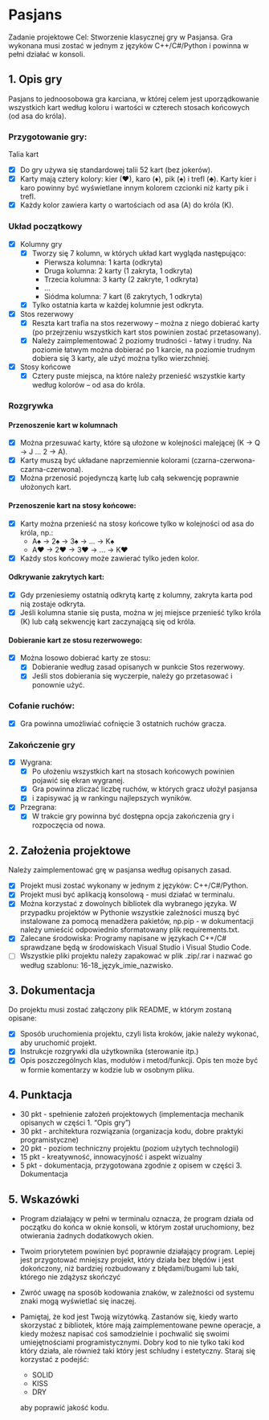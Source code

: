 # Pasjans
Zadanie projektowe
Cel: Stworzenie klasycznej gry w Pasjansa. Gra wykonana musi zostać w jednym z
języków C++/C#/Python i powinna w pełni działać w konsoli.

## 1. Opis gry
Pasjans to jednoosobowa gra karciana, w której celem jest uporządkowanie
wszystkich kart według koloru i wartości w czterech stosach końcowych (od asa do
króla).

### Przygotowanie gry:

Talia kart
- [x] Do gry używa się standardowej talii 52 kart (bez jokerów).
- [x] Karty mają cztery kolory: kier (♥), karo (♦), pik (♠) i trefl (♣).
  Karty kier i karo powinny być wyświetlane innym kolorem czcionki niż karty pik i trefl.
- [x] Każdy kolor zawiera karty o wartościach od asa (A) do króla (K).

### Układ początkowy

- [x] Kolumny gry
  - [x] Tworzy się 7 kolumn, w których układ kart wygląda następująco:
    - Pierwsza kolumna: 1 karta (odkryta)
    - Druga kolumna: 2 karty (1 zakryta, 1 odkryta)
    - Trzecia kolumna: 3 karty (2 zakryte, 1 odkryta)
    - …
    - Siódma kolumna: 7 kart (6 zakrytych, 1 odkryta)
  - [x] Tylko ostatnia karta w każdej kolumnie jest odkryta.
- [x] Stos rezerwowy
  - [x] Reszta kart trafia na stos rezerwowy – można z niego dobierać karty
    (po przejrzeniu wszystkich kart stos powinien zostać przetasowany).
  - [x] Należy zaimplementować 2 poziomy trudności - łatwy i trudny.
    Na poziomie łatwym można dobierać po 1 karcie,
    na poziomie trudnym dobiera się 3 karty, ale użyć można tylko wierzchniej.
- [x] Stosy końcowe
  - [x] Cztery puste miejsca, na które należy przenieść wszystkie karty według
    kolorów – od asa do króla.

### Rozgrywka

#### Przenoszenie kart w kolumnach
- [x] Można przesuwać karty, które są ułożone w kolejności malejącej (K → Q → J … 2 → A).
- [x] Karty muszą być układane naprzemiennie kolorami (czarna-czerwona-czarna-czerwona).
- [x] Można przenosić pojedynczą kartę lub całą sekwencję poprawnie ułożonych kart.

#### Przenoszenie kart na stosy końcowe:
- [x] Karty można przenieść na stosy końcowe tylko w kolejności od asa do króla,
  np.:
  - A♠ → 2♠ → 3♠ → ... → K♠
  - A♥ → 2♥ → 3♥ → ... → K♥
- [x] Każdy stos końcowy może zawierać tylko jeden kolor.

#### Odkrywanie zakrytych kart:
- [x] Gdy przeniesiemy ostatnią odkrytą kartę z kolumny, zakryta karta pod nią zostaje odkryta.
- [x] Jeśli kolumna stanie się pusta, można w jej miejsce przenieść tylko króla (K)
  lub całą sekwencję kart zaczynającą się od króla.
  
#### Dobieranie kart ze stosu rezerwowego:
- [x] Można losowo dobierać karty ze stosu:
  - [x] Dobieranie według zasad opisanych w punkcie Stos rezerwowy.
  - [x] Jeśli stos dobierania się wyczerpie, należy go przetasować i ponownie użyć.

### Cofanie ruchów:

- [x] Gra powinna umożliwiać cofnięcie 3 ostatnich ruchów gracza.

### Zakończenie gry

- [x] Wygrana:
  - [x] Po ułożeniu wszystkich kart na stosach końcowych powinien pojawić się ekran wygranej.
  - [x] Gra powinna zliczać liczbę ruchów, w których gracz ułożył pasjansa
  - [x] i zapisywać ją w rankingu najlepszych wyników.
- [x] Przegrana:
  - [x] W trakcie gry powinna być dostępna opcja zakończenia gry i rozpoczęcia od nowa.

## 2. Założenia projektowe
Należy zaimplementować grę w pasjansa według opisanych zasad.
  - [x] Projekt musi zostać wykonany w jednym z języków: C++/C#/Python.
  - [x] Projekt musi być aplikacją konsolową - musi działać w terminalu.
  - [x] Można korzystać z dowolnych bibliotek dla wybranego języka.
    W przypadku projektów w Pythonie wszystkie zależności muszą być
    instalowane za pomocą menadżera pakietów, np.pip - w dokumentacji
    należy umieścić odpowiednio sformatowany plik requirements.txt.
  - [x] Zalecane środowiska: Programy napisane w językach C++/C#
    sprawdzane będą w środowiskach Visual Studio i Visual Studio Code.
  - [ ] Wszystkie pliki projektu należy zapakować w plik .zip/.rar i nazwać go
    według szablonu: 16-18_język_imie_nazwisko.

## 3. Dokumentacja

Do projektu musi zostać załączony plik README, w którym zostaną opisane:
- [x] Sposób uruchomienia projektu, czyli lista kroków, jakie należy wykonać, aby uruchomić projekt.
- [x] Instrukcje rozgrywki dla użytkownika (sterowanie itp.)
- [x] Opis poszczególnych klas, modułów i metod/funkcji.
  Opis ten może być w formie komentarzy w kodzie lub w osobnym pliku.

## 4. Punktacja

- 30 pkt - spełnienie założeń projektowych (implementacja mechanik opisanych
w części 1. “Opis gry”)
- 30 pkt - architektura rozwiązania (organizacja kodu, dobre praktyki programistyczne)
- 20 pkt - poziom techniczny projektu (poziom użytych technologii)
- 15 pkt - kreatywność, innowacyjność i aspekt wizualny
- 5 pkt - dokumentacja, przygotowana zgodnie z opisem w części 3.
Dokumentacja

## 5. Wskazówki

- Program działający w pełni w terminalu oznacza, że program działa od
  początku do końca w oknie konsoli, w którym został uruchomiony, bez
  otwierania żadnych dodatkowych okien.
- Twoim priorytetem powinien być poprawnie działający program. Lepiej jest
  przygotować mniejszy projekt, który działa bez błędów i jest dokończony, niż
  bardziej rozbudowany z błędami/bugami lub taki, którego nie zdążysz skończyć
- Zwróć uwagę na sposób kodowania znaków, w zależności od systemu znaki
  mogą wyświetlać się inaczej.
- Pamiętaj, że kod jest Twoją wizytówką.
  Zastanów się, kiedy warto skorzystać z bibliotek, które mają zaimplementowane pewne operacje,
  a kiedy możesz napisać coś samodzielnie i pochwalić się swoimi umiejętnościami programistycznymi.
  Dobry kod to nie tylko taki kod który działa,
  ale również taki który jest schludny i estetyczny.
  Staraj się korzystać z podejść:
  - SOLID
  - KISS
  - DRY
  
  aby poprawić jakość kodu.

